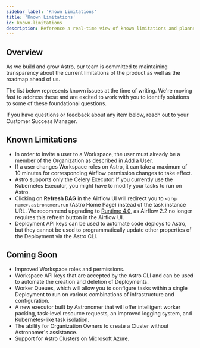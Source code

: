 ```yaml
---
sidebar_label: 'Known Limitations'
title: 'Known Limitations'
id: known-limitations
description: Reference a real-time view of known limitations and planned features for Astro.
---
```


## Overview

As we build and grow Astro, our team is committed to maintaining transparency about the current limitations of the product as well as the roadmap ahead of us.

The list below represents known issues at the time of writing. We're moving fast to address these and are excited to work with you to identify solutions to some of these foundational questions.

If you have questions or feedback about any item below, reach out to your Customer Success Manager.

## Known Limitations

- In order to invite a user to a Workspace, the user must already be a member of the Organization as described in [Add a User](add-user.md).
- If a user changes Workspace roles on Astro, it can take a maximum of 10 minutes for corresponding Airflow permission changes to take effect.
- Astro supports only the Celery Executor. If you currently use the Kubernetes Executor, you might have to modify your tasks to run on Astro.
- Clicking on **Refresh DAG** in the Airflow UI will redirect you to `<org-name>.astronomer.run` (Astro Home Page) instead of the task instance URL. We recommend upgrading to [Runtime 4.0](runtime-release-notes.md#astro-runtime-400), as Airflow 2.2 no longer requires this refresh button in the Airflow UI.
- Deployment API keys can be used to automate code deploys to Astro, but they cannot be used to programmatically update other properties of the Deployment via the Astro CLI.

## Coming Soon

- Improved Workspace roles and permissions.
- Workspace API keys that are accepted by the Astro CLI and can be used to automate the creation and deletion of Deployments.
- Worker Queues, which will allow you to configure tasks within a single Deployment to run on various combinations of infrastructure and configuration.
- A new executor built by Astronomer that will offer intelligent worker packing, task-level resource requests, an improved logging system, and Kubernetes-like task isolation.
- The ability for Organization Owners to create a Cluster without Astronomer's assistance.
- Support for Astro Clusters on Microsoft Azure.

